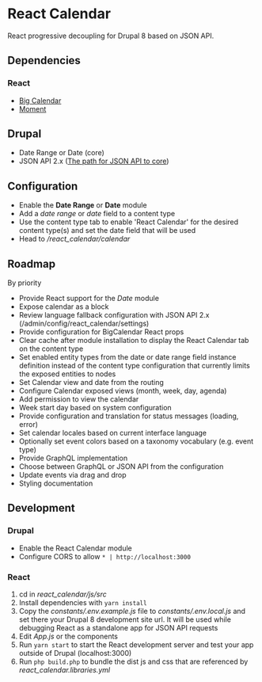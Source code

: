 # React Calendar

React progressive decoupling for Drupal 8 based on JSON API.

## Dependencies

### React

- [Big Calendar](https://github.com/intljusticemission/react-big-calendar)
- [Moment](https://www.npmjs.com/package/react-moment)

## Drupal

- Date Range or Date (core)
- JSON API 2.x ([The path for JSON API to core](https://www.drupal.org/project/jsonapi/issues/2931785))

## Configuration 

- Enable the __Date Range__ or __Date__ module
- Add a _date range_ or _date_ field to a content type
- Use the content type tab to enable 'React Calendar' 
for the desired content type(s) and set the date field that will be used
- Head to _/react_calendar/calendar_
 
## Roadmap

By priority

- Provide React support for the _Date_ module
- Expose calendar as a block
- Review language fallback configuration with JSON API 2.x (/admin/config/react_calendar/settings)
- Provide configuration for BigCalendar React props
- Clear cache after module installation to display the React Calendar tab on the content type
- Set enabled entity types from the date or date range field instance definition instead of the
content type configuration that currently limits the exposed entities to nodes 
- Set Calendar view and date from the routing
- Configure Calendar exposed views (month, week, day, agenda)
- Add permission to view the calendar
- Week start day based on system configuration
- Provide configuration and translation for status messages (loading, error)
- Set calendar locales based on current interface language
- Optionally set event colors based on a taxonomy vocabulary (e.g. event type)
- Provide GraphQL implementation
- Choose between GraphQL or JSON API from the configuration
- Update events via drag and drop
- Styling documentation

## Development

### Drupal

- Enable the React Calendar module
- Configure CORS to allow `* | http://localhost:3000`

### React

1. cd in _react_calendar/js/src_
2. Install dependencies with `yarn install`
3. Copy the _constants/.env.example.js_ file to _constants/.env.local.js_ 
and set there your Drupal 8 development site url.
It will be used while debugging React as a standalone app for JSON API requests
4. Edit _App.js_ or the components
5. Run `yarn start` to start the React development server 
and test your app outside of Drupal (localhost:3000)
6. Run `php build.php` to bundle the dist js and css
that are referenced by _react_calendar.libraries.yml_

